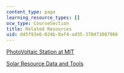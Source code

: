 ```yaml
---
content_type: page
learning_resource_types: []
ocw_type: CourseSection
title: Related Resources
uid: d45f93e6-024b-0af4-ad35-370d73007966
---
```


[PhotoVoltaic Station at MIT](http://pv.mit.edu/)

[Solar Resource Data and Tools](https://www.nrel.gov/grid/solar-resource/renewable-resource-data.html)